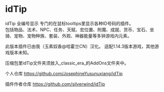 # idTip
idTip 全编号显示
  专门的在鼠标tooltips里显示各种ID号码的插件。  
  包括物品、法术、NPC、任务、天赋、宏位置、附魔、成就、货币、宝石、坐骑、宠物、宠物种族、套装、外观、神器能量等多钟游戏内元素。  
  
  此版本插件已由我（玉素奴香@哈霍兰CN）汉化。 
  适配1.14.3版本游戏，其他游戏版本未知。  
  
  压缩包里idTip文件夹须放入_classic_era_的AddOns文件夹中。  
  
  个人仓库 https://github.com/JosephineYusunuxiang/idTip   
  
  插件作者仓库 https://github.com/silverwind/idTip  
